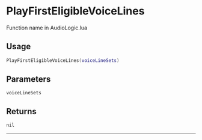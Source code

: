 # PlayFirstEligibleVoiceLines
Function name in AudioLogic.lua
## Usage
```lua
PlayFirstEligibleVoiceLines(voiceLineSets)
```
## Parameters
`voiceLineSets`
## Returns
`nil`

---
